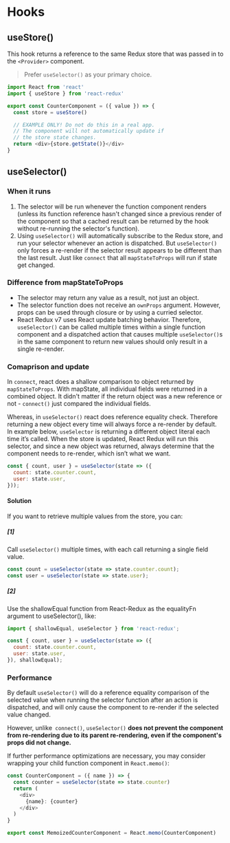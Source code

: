 # Hooks

## useStore()

This hook returns a reference to the same Redux store that was passed in to the `<Provider>` component.

> Prefer `useSelector()` as your primary choice.

```js
import React from 'react'
import { useStore } from 'react-redux'

export const CounterComponent = ({ value }) => {
  const store = useStore()

  // EXAMPLE ONLY! Do not do this in a real app.
  // The component will not automatically update if
  // the store state changes.
  return <div>{store.getState()}</div>
}
```

## useSelector()

### When it runs
1. The selector will be run whenever the function component renders (unless its function reference hasn't changed since a previous render of the component so that a cached result can be returned by the hook without re-running the selector's function).
2. Using `useSelector()` will automatically subscribe to the Redux store, and run your selector whenever an action is dispatched. But `useSelector()` only forces a re-render if the selector result appears to be different than the last result. Just like `connect` that all `mapStateToProps` will run if state get changed.

### Difference from mapStateToProps
- The selector may return any value as a result, not just an object.
- The selector function does not receive an `ownProps` argument. However, props can be used through closure or by using a curried selector.
- React Redux v7 uses React update batching behavior. Therefore, `useSelector()` can be called multiple times within a single function component and a dispatched action that causes multiple `useSelector()`s in the same component to return new values should only result in a single re-render.

### Comaprison and update

In `connect`, react does a shallow comparison to object returned by `mapStateToProps`. With mapState, all individual fields were returned in a combined object. It didn't matter if the return object was a new reference or not - `connect()` just compared the individual fields.

Whereas, in `useSelector()` react does reference equality check. Therefore returning a new object every time will always force a re-render by default. In example below, `useSelector` is returning a different object literal each time it’s called. When the store is updated, React Redux will run this selector, and since a new object was returned, always determine that the component needs to re-render, which isn’t what we want.

```js
const { count, user } = useSelector(state => ({
  count: state.counter.count,
  user: state.user,
}));
```

#### Solution

If you want to retrieve multiple values from the store, you can:

##### [1]

Call `useSelector()` multiple times, with each call returning a single field value.

```js
const count = useSelector(state => state.counter.count);
const user = useSelector(state => state.user);
```

##### [2]

Use the shallowEqual function from React-Redux as the equalityFn argument to useSelector(), like:

```js
import { shallowEqual, useSelector } from 'react-redux';

const { count, user } = useSelector(state => ({
  count: state.counter.count,
  user: state.user,
}), shallowEqual);
```

### Performance

By default `useSelector()` will do a reference equality comparison of the selected value when running the selector function after an action is dispatched, and will only cause the component to re-render if the selected value changed.

However, unlike` connect()`, `useSelector()` **does not prevent the component from re-rendering due to its parent re-rendering, even if the component's props did not change.**

If further performance optimizations are necessary, you may consider wrapping your child function component in `React.memo()`:

```js
const CounterComponent = ({ name }) => {
  const counter = useSelector(state => state.counter)
  return (
    <div>
      {name}: {counter}
    </div>
  )
}

export const MemoizedCounterComponent = React.memo(CounterComponent)
```
